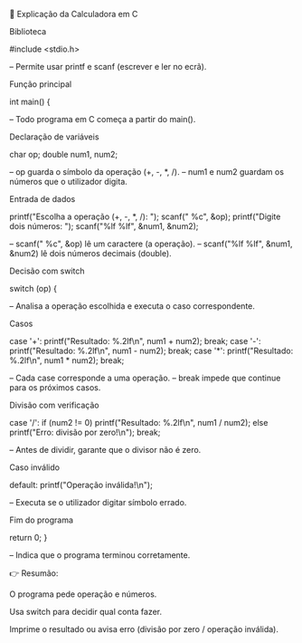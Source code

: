 🧮 Explicação da Calculadora em C

Biblioteca

#include <stdio.h>


– Permite usar printf e scanf (escrever e ler no ecrã).

Função principal

int main() {


– Todo programa em C começa a partir do main().

Declaração de variáveis

char op;
double num1, num2;


– op guarda o símbolo da operação (+, -, *, /).
– num1 e num2 guardam os números que o utilizador digita.

Entrada de dados

printf("Escolha a operação (+, -, *, /): ");
scanf(" %c", &op);
printf("Digite dois números: ");
scanf("%lf %lf", &num1, &num2);


– scanf(" %c", &op) lê um caractere (a operação).
– scanf("%lf %lf", &num1, &num2) lê dois números decimais (double).

Decisão com switch

switch (op) {


– Analisa a operação escolhida e executa o caso correspondente.

Casos

case '+': printf("Resultado: %.2lf\n", num1 + num2); break;
case '-': printf("Resultado: %.2lf\n", num1 - num2); break;
case '*': printf("Resultado: %.2lf\n", num1 * num2); break;


– Cada case corresponde a uma operação.
– break impede que continue para os próximos casos.

Divisão com verificação

case '/':
    if (num2 != 0)
        printf("Resultado: %.2lf\n", num1 / num2);
    else
        printf("Erro: divisão por zero!\n");
    break;


– Antes de dividir, garante que o divisor não é zero.

Caso inválido

default: printf("Operação inválida!\n");


– Executa se o utilizador digitar símbolo errado.

Fim do programa

return 0;
}


– Indica que o programa terminou corretamente.

👉 Resumão:

O programa pede operação e números.

Usa switch para decidir qual conta fazer.

Imprime o resultado ou avisa erro (divisão por zero / operação inválida).
